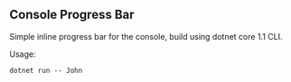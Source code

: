 ## Console Progress Bar

Simple inline progress bar for the console, build using dotnet core 1.1 CLI. 

Usage:

```
dotnet run -- John
```
